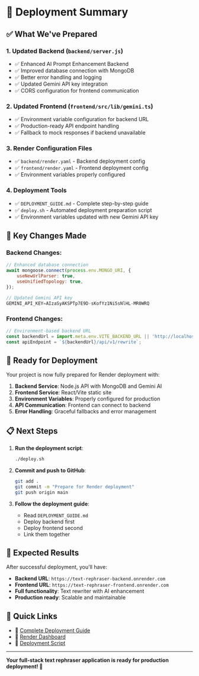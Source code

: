 # 🚀 Deployment Summary

## ✅ What We've Prepared

### 1. **Updated Backend** (`backend/server.js`)
- ✅ Enhanced AI Prompt Enhancement Backend
- ✅ Improved database connection with MongoDB
- ✅ Better error handling and logging
- ✅ Updated Gemini API key integration
- ✅ CORS configuration for frontend communication

### 2. **Updated Frontend** (`frontend/src/lib/gemini.ts`)
- ✅ Environment variable configuration for backend URL
- ✅ Production-ready API endpoint handling
- ✅ Fallback to mock responses if backend unavailable

### 3. **Render Configuration Files**
- ✅ `backend/render.yaml` - Backend deployment config
- ✅ `frontend/render.yaml` - Frontend deployment config
- ✅ Environment variables properly configured

### 4. **Deployment Tools**
- ✅ `DEPLOYMENT_GUIDE.md` - Complete step-by-step guide
- ✅ `deploy.sh` - Automated deployment preparation script
- ✅ Environment variables updated with new Gemini API key

## 🔧 Key Changes Made

### Backend Changes:
```javascript
// Enhanced database connection
await mongoose.connect(process.env.MONGO_URI, {
    useNewUrlParser: true,
    useUnifiedTopology: true,
});

// Updated Gemini API key
GEMINI_API_KEY=AIzaSyAKSPTp7E9D-sKofYz1Ni5sNlHL-MR0WRQ
```

### Frontend Changes:
```javascript
// Environment-based backend URL
const backendUrl = import.meta.env.VITE_BACKEND_URL || 'http://localhost:5001';
const apiEndpoint = `${backendUrl}/api/v1/rewrite`;
```

## 🚀 Ready for Deployment

Your project is now fully prepared for Render deployment with:

1. **Backend Service**: Node.js API with MongoDB and Gemini AI
2. **Frontend Service**: React/Vite static site
3. **Environment Variables**: Properly configured for production
4. **API Communication**: Frontend can connect to backend
5. **Error Handling**: Graceful fallbacks and error management

## 📋 Next Steps

1. **Run the deployment script**:
   ```bash
   ./deploy.sh
   ```

2. **Commit and push to GitHub**:
   ```bash
   git add .
   git commit -m "Prepare for Render deployment"
   git push origin main
   ```

3. **Follow the deployment guide**:
   - Read `DEPLOYMENT_GUIDE.md`
   - Deploy backend first
   - Deploy frontend second
   - Link them together

## 🎯 Expected Results

After successful deployment, you'll have:
- **Backend URL**: `https://text-rephraser-backend.onrender.com`
- **Frontend URL**: `https://text-rephraser-frontend.onrender.com`
- **Full functionality**: Text rewriter with AI enhancement
- **Production ready**: Scalable and maintainable

## 🔗 Quick Links

- 📖 [Complete Deployment Guide](DEPLOYMENT_GUIDE.md)
- 🚀 [Render Dashboard](https://dashboard.render.com)
- 📝 [Deployment Script](deploy.sh)

---

**Your full-stack text rephraser application is ready for production deployment! 🎉** 